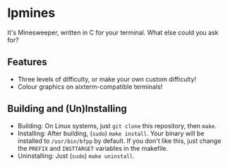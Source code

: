 # lpmines

It's Minesweeper, written in C for your terminal. What else could you
ask for?

## Features
 * Three levels of difficulty, or make your own custom difficulty!
 * Colour graphics on aixterm-compatible terminals!

## Building and (Un)Installing
 * Building: On Linux systems, just `git clone` this repository, then
    `make`.
 * Installing: After building, (`sudo`) `make install`. Your binary will be
    installed to `/usr/bin/bfpp` by default. If you don't like this, just
    change the `PREFIX` and `INSTTARGET` variables in the makefile.
 * Uninstalling: Just (`sudo`) `make uninstall`.
